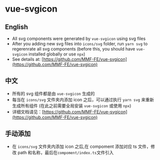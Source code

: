 # vue-svgicon

## English

- All svg components were generated by `vue-svgicon` using svg files
- After you adding new svg files into `icons/svg` folder, run `yarn svg` to regerenrate all svg components (before this, you should have `vue-svgicon` installed globally or use `npx`)
- See details at: [https://github.com/MMF-FE/vue-svgicon](https://github.com/MMF-FE/vue-svgicon)

## 中文

- 所有的 svg 组件都是由 `vue-svgicon` 生成的
- 每当在 `icons/svg` 文件夹内添加 icon 之后，可以通过执行 `yarn svg` 来重新生成所有组件 (在此之前需要全局安装 `vue-svgicon` 或使用 `npx`)
- 详细文档请见：[https://github.com/MMF-FE/vue-svgicon](https://github.com/MMF-FE/vue-svgicon)

## 手动添加

- 在 `icons/svg` 文件夹内添加 icon 之后,在 compoment 添加对应 ts 文件，修改 path 和名称，最后在`compoment/index.ts`文件引入
